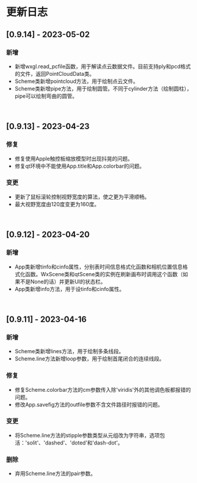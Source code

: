 # 更新日志

## [0.9.14] - 2023-05-02

### 新增

* 新增wxgl.read_pcfile函数，用于解读点云数据文件。目前支持ply和pcd格式的文件，返回PointCloudData类。
* Scheme类新增pointcloud方法，用于绘制点云文件。
* Scheme类新增pipe方法，用于绘制圆管。不同于cylinder方法（绘制圆柱），pipe可以绘制弯曲的圆管。

<br>

## [0.9.13] - 2023-04-23

### 修复

* 修复使用Apple触控板缩放模型时出现抖晃的问题。
* 修复qt环境中不能使用App.title和App.colorbar的问题。

### 变更

* 更新了鼠标滚轮控制视野宽度的算法，使之更为平滑顺畅。
* 最大视野宽度由120度变更为160度。

<br>

## [0.9.12] - 2023-04-20

### 新增

* App类新增tinfo和cinfo属性，分别表时间信息格式化函数和相机位置信息格式化函数。WxScene类和qtScene类的实例在刷新画布时调用这个函数（如果不是None的话）并更新UI的状态栏。
* App类新增info方法，用于设tinfo和cinfo属性。

<br>

## [0.9.11] - 2023-04-16

### 新增

* Scheme类新增lines方法，用于绘制多条线段。
* Scheme.line方法新增loop参数，用于绘制首尾闭合的连续线段。

### 修复

* 修复Scheme.colorbar方法的cm参数传入除'viridis'外的其他调色板都报错的问题。
* 修改App.savefig方法的outfile参数不含文件路径时报错的问题。

### 变更

* 将Scheme.line方法的stipple参数类型从元组改为字符串，选项包活：'solit'、'dashed'、'doted'和'dash-dot'。

### 删除

* 弃用Scheme.line方法的pair参数。

